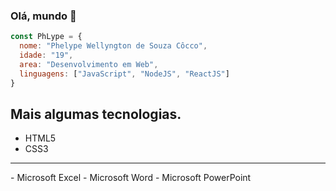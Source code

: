 ### Olá, mundo 👋

```js
const PhLype = {
  nome: "Phelype Wellyngton de Souza Côcco",
  idade: "19",
  area: "Desenvolvimento em Web",
  linguagens: ["JavaScript", "NodeJS", "ReactJS"]
}
```

## Mais algumas tecnologias.

- HTML5
- CSS3
<hr>
- Microsoft Excel
- Microsoft Word
- Microsoft PowerPoint

<!--
**PhLype/PhLype** is a ✨ _special_ ✨ repository because its `README.md` (this file) appears on your GitHub profile.

Here are some ideas to get you started:

- 🔭 I’m currently working on ...
- 🌱 I’m currently learning ...
- 👯 I’m looking to collaborate on ...
- 🤔 I’m looking for help with ...
- 💬 Ask me about ...
- 📫 How to reach me: ...
- 😄 Pronouns: ...
- ⚡ Fun fact: ...
-->
